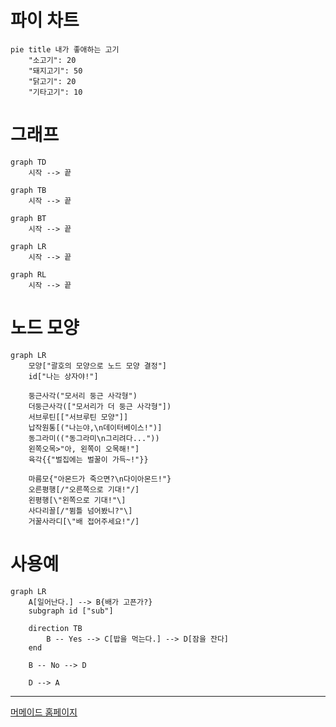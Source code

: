 # 파이 차트
```mermaid
pie title 내가 좋애하는 고기
	"소고기": 20
	"돼지고기": 50
	"닭고기": 20
	"기타고기": 10
```
# 그래프
```mermaid
graph TD
	시작 --> 끝
```
```mermaid
graph TB
	시작 --> 끝
```
```mermaid
graph BT
	시작 --> 끝
```
```mermaid
graph LR
	시작 --> 끝
```
```mermaid
graph RL
	시작 --> 끝
```
# 노드 모양

```mermaid
graph LR
	모양["괄호의 모양으로 노드 모양 결정"]
	id["나는 상자야!"]
	
	둥근사각("모서리 둥근 사각형")
	더둥근사각(["모서리가 더 둥근 사각형"])
	서브루틴[["서브루틴 모양"]]
	납작원통[("나는야,\n데이터베이스!")]
	동그라미(("동그라미\n그리려다..."))
	왼쪽오목>"아, 왼쪽이 오목해!"]
	육각{{"벌집에는 벌꿀이 가득~!"}}
	
	마름모{"아몬드가 죽으면?\n다이아몬드!"}
	오른평행[/"오른쪽으로 기대!"/]
	왼평행[\"왼쪽으로 기대!"\]
	사다리꼴[/"뜀틀 넘어봤니?"\]
	거꿀사라디[\"배 접어주세요!"/]
```
# 사용예
```mermaid
graph LR
	A[일어난다.] --> B{배가 고픈가?}
	subgraph id ["sub"]
	
	direction TB
		B -- Yes --> C[밥을 먹는다.] --> D[잠을 잔다]
	end
	
	B -- No --> D
	
	D --> A
```
---
[머메이드 홈페이지](https://mermaid.js.org/#/)